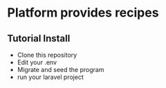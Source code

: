 # Platform provides recipes
## Tutorial Install
- Clone this repository
- Edit your .env
- Migrate and seed the program
- run your laravel project
